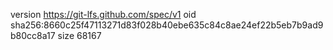 version https://git-lfs.github.com/spec/v1
oid sha256:8660c25f47113271d83f028b40ebe635c84c8ae24ef22b5eb7b9ad9b80cc8a17
size 68167
